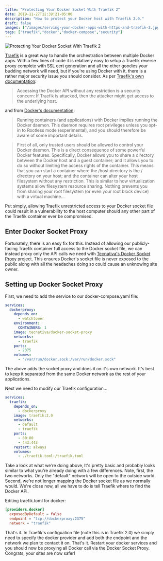 ```yaml
---
title: "Protecting Your Docker Socket With Traefik 2"
date: 2019-11-27T12:39:21-05:00
description: "How to protect your Docker host with Traefik 2.0."
draft: false
images: ["/images/serving-your-docker-apps-with-https-and-traefik-2.jpg"]
tags: ["traefik","docker","docker-compose","security"]
---
```


![Protecting Your Docker Socket With Traefik 2](/images/serving-your-docker-apps-with-https-and-traefik-2.jpg)

[Traefik](https://traefik.io) is a great way to handle the orchestration between multiple Docker apps. With a few lines of code it is relatively easy to setup a Traefik reverse proxy complete with SSL cert generation and all the other goodies your budding network will need, but if you're using Docker with it, there is a rather major security issue you should consider. As per [Traefik's own documentation](https://docs.traefik.io/providers/docker/#docker-api-access):

> Accessing the Docker API without any restriction is a security concern: If Traefik is attacked, then the attacker might get access to the underlying host.

and from [Docker's documentation](https://docs.docker.com/engine/security/security/#docker-daemon-attack-surface):

> Running containers (and applications) with Docker implies running the Docker daemon. This daemon requires root privileges unless you opt-in to Rootless mode (experimental), and you should therefore be aware of some important details.

> First of all, only trusted users should be allowed to control your Docker daemon. This is a direct consequence of some powerful Docker features. Specifically, Docker allows you to share a directory between the Docker host and a guest container; and it allows you to do so without limiting the access rights of the container. This means that you can start a container where the /host directory is the / directory on your host; and the container can alter your host filesystem without any restriction. This is similar to how virtualization systems allow filesystem resource sharing. Nothing prevents you from sharing your root filesystem (or even your root block device) with a virtual machine...

Put simply, allowing Traefik unrestricted access to your Docker socket file could result in a vulnerability to the host computer should any other part of the Traefik container ever be compromised.

## Enter Docker Socket Proxy

Fortunately, there is an easy fix for this. Instead of allowing our publicly-facing Traefik container full access to the Docker socket file, we can instead proxy only the API calls we need with [Tecnativa's Docker Socket Proxy](https://github.com/Tecnativa/docker-socket-proxy) project. This ensures Docker's socket file is never exposed to the public along with all the headaches doing so could cause an unknowing site owner.

## Setting up Docker Socket Proxy

First, we need to add the service to our docker-compose.yaml file:

```yaml
services:
  dockerproxy:
    depends_on:
      - watchtower
    environment:
      CONTAINERS: 1
    image: tecnativa/docker-socket-proxy
    networks:
      - traefik
    ports:
      - 2375
    volumes:
      - "/var/run/docker.sock:/var/run/docker.sock"
```

The above adds the socket proxy and does it on it's own network. It's best to keep it separated from the same Docker network as the rest of your applications.

Next we need to modify our Traefik configuration...

```yaml
services:
  traefik:
    depends_on:
      - dockerproxy
    image: traefik:2.0
    networks:
      - default
      - traefik
    ports:
      - 80:80
      - 443:443
    restart: always
    volumes:
      - ./traefik.toml:/traefik.toml
```

Take a look at what we're doing above, It's pretty basic and probably looks similar to what you're already doing with a few differences. Note, first, the two networks. Only the "default" network will be open to the outside world. Second, we're not longer mapping the Docker socket file as we normally would. We're close now, all we have to do is tell Traefik where to find the Docker API.

Editing traefik.toml for docker:

```toml
[providers.docker]
  exposedByDefault = false
  endpoint = "tcp://dockerproxy:2375"
  network = "traefik"
```

That's it. In Traefik's configuation file (note this is in Traefik 2.0) we simply need to specify the docker provider and add both the endpoint and the network we plan to contact it on. That's it. Restart your docker services and you should now be proxying all Docker call via the Docker Socket Proxy. Congrats, your sites are now safer!
